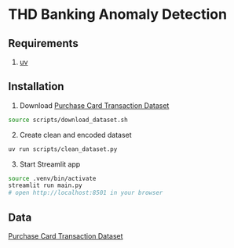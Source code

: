 # THD Banking Anomaly Detection

## Requirements
1. [uv](https://github.com/astral-sh/uv)

## Installation

1. Download [Purchase Card Transaction Dataset](https://opendata.dc.gov/datasets/DCGIS::purchase-card-transactions/about)
```sh
source scripts/download_dataset.sh
```
2. Create clean and encoded dataset
```sh
uv run scripts/clean_dataset.py
```

3. Start Streamlit app
```sh
source .venv/bin/activate
streamlit run main.py
# open http://localhost:8501 in your browser
```

## Data

[Purchase Card Transaction Dataset](https://opendata.dc.gov/datasets/DCGIS::purchase-card-transactions/about)

